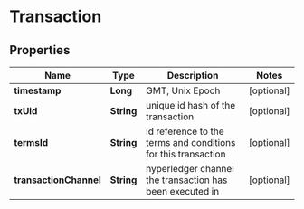 
# Transaction

## Properties
Name | Type | Description | Notes
------------ | ------------- | ------------- | -------------
**timestamp** | **Long** | GMT, Unix Epoch |  [optional]
**txUid** | **String** | unique id hash of the transaction |  [optional]
**termsId** | **String** | id reference to the terms and conditions for this transaction |  [optional]
**transactionChannel** | **String** | hyperledger channel the transaction has been executed in |  [optional]



